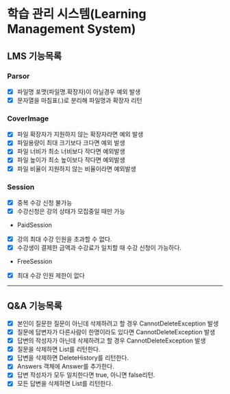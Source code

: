 # 학습 관리 시스템(Learning Management System)

## LMS 기능목록

### Parsor
- [x] 파일명 포맷(파일명.확장자)이 아닐경우 예외 발생
- [x] 문자열을 마침표(.)로 분리해 파일명과 확장자 리턴

### CoverImage
- [x] 파일 확장자가 지원하지 않는 확장자라면 예외 발생
- [x] 파일용량이 최대 크기보다 크다면 예외 발생
- [x] 파일 너비가 최소 너비보다 작다면 예외발생
- [x] 파일 높이가 최소 높이보다 작다면 예외발생
- [x] 파일 비율이 지원하지 않는 비율이라면 예외발생

### Session
- [x] 중복 수강 신청 불가능
- [x] 수강신청은 강의 상태가 모집중일 때만 가능
* PaidSession
- [x] 강의 최대 수강 인원을 초과할 수 없다.
- [x] 수강생이 결제한 금액과 수강료가 일치할 때 수강 신청이 가능하다.
* FreeSession
- [x] 최대 수강 인원 제한이 없다

---
## Q&A 기능목록
- [x] 본인이 질문한 질문이 아닌데 삭제하려고 할 경우 CannotDeleteException 발생
- [x] 질문에 답변자가 다른사람이 한명이라도 있다면 CannotDeleteException 발생
- [x] 답변의 작성자가 아닌데 삭제하려고 할 경우 CannotDeleteException 발생
- [x] 질문을 삭제하면 List<DeleteHistory>를 리턴한다.
- [x] 답변을 삭제하면 DeleteHistory를 리턴한다.
- [x] Answers 객체에 Answer를 추가한다.
- [x] 답변 작성자가 모두 일치한다면 true, 아니면 false리턴.
- [x] 모든 답변을 삭제하면 List<DeleteHistory>를 리턴한다.
